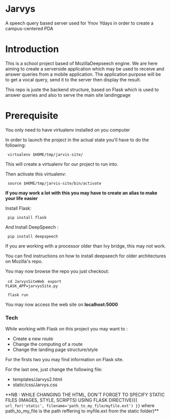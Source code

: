 # Jarvys
A speech query based server used for Ynov Ydays in order to create a campus-centered PDA

# Introduction

This is a school project based of MozillaDeepseech engine. We are here aiming to create a serverside application which may be used to receive and answer queries from a mobile application.
The application purpose will be to get a vocal query, send it to the server then display the result.

This repo is juste the backend structure, based on Flask which is used to answer queries and also to serve the main site landingpage


# Prerequisite

You only need to have virtualenv installed on you computer

In order to launch the project in the actual state you'll have to do the following:

<code> virtualenv $HOME/tmp/jarvis-site/</code>

This will create a virtualenv for our project to run into.

Then activate this virtualenv:

<code> source $HOME/tmp/jarvis-site/bin/activate</code>

**If you may work a lot with this you may have to create an alias to make your life easier**

Install Flask:

<code> pip install flask </code>


And Install DeepSpeech :

<code> pip install deepspeech </code>

If you are working with a processor older than Ivy bridge, this may not work.

You can find instructions on how to install deepseech for older architectures on Mozilla's repo.

You may now browse the repo you just checkout:


<code> cd JarvysSiteWeb</code>
<code>  export FLASK_APP=jarvysSite.py</code>

<code> flask run</code>

You may now access the web site on **localhost:5000**

### Tech

 While working with Flask on this project you may want to :
 <ul>
    <li> Create a new route</li>
    <li> Change the computing of a route</li>
    <li> Change the landing page structure/style</li>
 </ul>

For the firsts two you may find information on Flask site.

For the last one, just change the following file:
<ul>
    <li> templates/Jarvys2.html    </li>
    <li> static/css/Jarvys.css</li>
 </ul>
**NB : WHILE CHANGING THE HTML, DON'T FORGET TO SPECIFY STATIC FILES (IMAGES, STYLE, SCRIPTS) USING FLASK DIRECTIVE({{ <code>url_for('static', filename='path_to_my_file/myfile.ext') }}</code> where path_to_my_file is the path reffering to myfile.ext from the static folder)**

